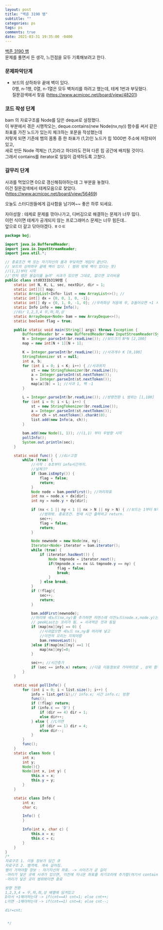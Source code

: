 ```yaml
---
layout: post
title: "백준 3190 뱀"
subtitle: ""
categories: ps
tags: ps
comments: true
date: 2021-03-31 19:35:00 -0400
---
```


[백준 3190 뱀](boj.kr/3190)  
문제를 풀면서 든 생각, 느낀점을 모두 기록해보려고 한다.   

### 문제파악단계  
- 보드의 상하좌우 끝에 벽이 있다.  
0행, n-1행, 0열, n-1열은 모두 벽처리를 하려고 했는데, 테케 1번과 부딪혔다.  
질문검색에서 찾음  (https://www.acmicpc.net/board/view/48201)  

### 코드 작성 단계
bam 의 자료구조를 Node를 담은 deque로 설정했다.  
이 부분에서 겪은 시행착오는, deque.contains(new Node(nx,ny)) 함수를 써서 같은 좌표를 가진 노드가 있는지 체크하는 포문을 작성했는데  
저렇게 되면 기존에 뱀의 몸통 중 한 좌표가 (1,2)인 노드가 힙 1000번 주소에 저장되어있고,  
새로 만든 Node 객체는 (1,2)라고 하더라도 전혀 다른 힙 공간에 배치될 것이다.  
그래서 contains를 iterator로 일일이 검색하도록 고쳤다.  


### 갈무리 단계  
사과를 먹었으면 0으로 갱신해줘야하는데 그 부분을 놓쳤다.  
이건 질문검색에서 테케모음으로 찾았다.  (https://www.acmicpc.net/board/view/56469)  

오늘도 스터디원들에게 감사함을 남기며~~
좋은 하루 되세요.  

자아성찰 : 테케로 문제를 깎아나가고, 디버깅으로 해결하는 문제가 너무 많다.  
이런 식이면 테케가 공개되지 않는 프로그래머스 문제는 너무 힘든데..  
앞으로 더 갈고 닦아야겠다.  ㅎㅇㅌ  

  
```java
package boj;

import java.io.BufferedReader;
import java.io.InputStreamReader;
import java.util.*;

// 종료조건 벽 또는 자기자신의 몸과 부딪히면 게임이 끝난다.
// 보드의 상하좌우 끝에 벽이 있다. ( 범위 밖에 벽이 있다는 뜻)
//(1,1)부터 시작
//'먼저 뱀은 몸길이를 늘려' 사과가 있으면 그대로, 없으면 꼬리비움
public class std0331b3190뱀 {
    static int N, K, L, sec, nextDir, dir = 1;
    static int[][] map;
    static ArrayList<Info> list = new ArrayList<>(); //
    static int[] dx = {0, 0, 1, 0, -1};
    static int[] dy = {0, 1, 0, -1, 0}; //우하좌상 처음에 우, D들어오면 +1 시켜서 하, L들어오면 -1 상. cnt 모듈러
    static Info info = new Info();
    //dir 1,2,3,4 우,하,좌,상
    static ArrayDeque<Node> bam = new ArrayDeque<>();
    static boolean flag = true;

    public static void main(String[] args) throws Exception {
        BufferedReader br = new BufferedReader(new InputStreamReader(System.in));
        N = Integer.parseInt(br.readLine()); //보드크기 N*N [2,100]
        map = new int[N + 1][N + 1];

        K = Integer.parseInt(br.readLine()); //사과개수 K [0,100]
        StringTokenizer st = null;
        int a, b;
        for (int i = 0; i < K; i++) { //사과위치
            st = new StringTokenizer(br.readLine());
            a = Integer.parseInt(st.nextToken());
            b = Integer.parseInt(st.nextToken());
            map[a][b] = 1; //사과 1, 벽 -1
        }

        L = Integer.parseInt(br.readLine()); //방향전환 L 범위는 [1,100]
        for (int i = 0; i < L; i++) {
            st = new StringTokenizer(br.readLine());
            a = Integer.parseInt(st.nextToken());
            char ch = st.nextToken().charAt(0);
            list.add(new Info(a, ch));
        }

        bam.add(new Node(1, 1)); //(1,1) 부터 우방향 시작
        pollInfo();
        System.out.println(sec);
    }

    static void func() { //dir고정
        while (true) {
            //시작 : 0초부터 info시간까지.
            //널체크?
            if (bam.isEmpty()) {
                flag = false;
                return;
            }
            Node node = bam.peekFirst(); //머리좌표
            int nx = node.x + dx[dir];
            int ny = node.y + dy[dir];

            if (nx < 1 || ny < 1 || nx > N || ny > N) { //보드는 1부터 N까지 좌표
                //범위밖. 종료조건. 현재 시간 출력하고 return.
                sec++;
                flag = false;
                return;
            }

            Node newnode = new Node(nx, ny);
            Iterator<Node> iterator = bam.iterator();
            while (true) {
                if (iterator.hasNext()) {
                    Node tmpnode = iterator.next();
                    if(tmpnode.x == nx && tmpnode.y == ny) {
                        flag = false;
                        break;
                    }
                } else break;
            }
            if (!flag){
                sec++;
                return;
            }

            bam.addFirst(newnode);
            //머리에 새노드(nx,ny)를 추가하면 자연스레 이전노드(node.x,node.y)는 뱀의 두번째노드가 되고
            // peekLast는 꼬리가 됨. = 사과먹은 것과 동일
            if (map[nx][ny] == 0) {
                //사과없으면 새노드 nx,ny를 머리에 넣고
                //이전의 꼬리는 지워야함
                bam.removeLast();
            }else if(map[nx][ny] ==1 ){
                map[nx][ny]=0;
            }

            sec++; //시간증가
            if (sec == info.x) return; //다음 이동정보로 가야하므로 , 상위 함수스택에 있는 pollinfo로 감
        }
    }

    static void pollInfo() {
        for (int i = 0; i < list.size(); i++) {
            info = list.get(i);// info.x; 시간 info.c; 방향
            func();
            if (!flag) return;
            if (info.c == 'D') {
                if (dir == 4) dir = 1;
                else dir++;
            } else { //L이면
                if (dir == 1) dir = 4;
                else dir--;
            }
        }
        func();
    }
    static class Node {
        int x;
        int y;
        Node(){}
        Node(int x, int y) {
            this.x = x;
            this.y = y;
        }
    }

    static class Info {
        int x;
        char c;

        Info() {
        }

        Info(int x, char c) {
            this.x = x;
            this.c = c;
        }
    }
}
/*
자료구조 1. 이동 정보가 담긴 큐
자료구조 2. 뱀객체. 계속 길어짐.
뱀이 가져야할 정보 : 자기자신의 좌표. -> 사이즈가 곧 길이
-머리가 닿은 곳에 사과가 있으면, 이전에 지나온 좌표를 자기꼬리에 추가함(여기서 contains 확인-부딪히면 종료조건)
-머리가 닿은 곳이 범위밖이면 종료

방향 전환
1,2,3,4 = 우,하,좌,상 배열에 담겨있고
D라서 +1해야하는데 -> if(cnt==4) cnt=1; else cnt++;
L이면 -1해야하는데 -> if(cnt==1) cnt=4; else cnt--;

dir=cnt;


 */
 ```